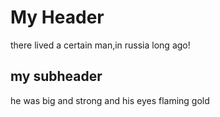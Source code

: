 # My Header 

there lived a certain man,in russia long ago!

## my subheader
 
 he was big and strong and his eyes flaming gold
